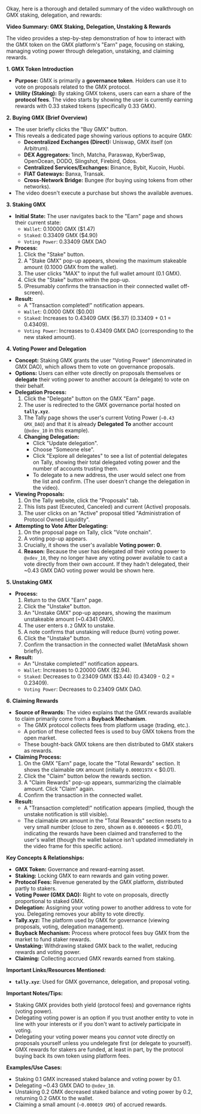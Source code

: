 Okay, here is a thorough and detailed summary of the video walkthrough on GMX staking, delegation, and rewards:

**Video Summary: GMX Staking, Delegation, Unstaking & Rewards**

The video provides a step-by-step demonstration of how to interact with the GMX token on the GMX platform's "Earn" page, focusing on staking, managing voting power through delegation, unstaking, and claiming rewards.

**1. GMX Token Introduction**

*   **Purpose:** GMX is primarily a **governance token**. Holders can use it to vote on proposals related to the GMX protocol.
*   **Utility (Staking):** By staking GMX tokens, users can earn a share of the **protocol fees**. The video starts by showing the user is currently earning rewards with 0.33 staked tokens (specifically 0.33 GMX).

**2. Buying GMX (Brief Overview)**

*   The user briefly clicks the "Buy GMX" button.
*   This reveals a dedicated page showing various options to acquire GMX:
    *   **Decentralized Exchanges (Direct):** Uniswap, GMX itself (on Arbitrum).
    *   **DEX Aggregators:** 1inch, Matcha, Paraswap, KyberSwap, OpenOcean, DODO, Slingshot, Firebird, Odos.
    *   **Centralized Services/Exchanges:** Binance, Bybit, Kucoin, Huobi.
    *   **FIAT Gateways:** Banxa, Transak.
    *   **Cross-Network Bridge:** Bungee (for buying using tokens from other networks).
*   The video doesn't execute a purchase but shows the available avenues.

**3. Staking GMX**

*   **Initial State:** The user navigates back to the "Earn" page and shows their current state:
    *   `Wallet`: 0.10000 GMX ($1.47)
    *   `Staked`: 0.33409 GMX ($4.90)
    *   `Voting Power`: 0.33409 GMX DAO
*   **Process:**
    1.  Click the "Stake" button.
    2.  A "Stake GMX" pop-up appears, showing the maximum stakeable amount (0.1000 GMX from the wallet).
    3.  The user clicks "MAX" to input the full wallet amount (0.1 GMX).
    4.  Click the "Stake" button within the pop-up.
    5.  (Presumably confirms the transaction in their connected wallet off-screen).
*   **Result:**
    *   A "Transaction completed!" notification appears.
    *   `Wallet`: 0.0000 GMX ($0.00)
    *   `Staked`: Increases to 0.43409 GMX ($6.37) (0.33409 + 0.1 = 0.43409).
    *   `Voting Power`: Increases to 0.43409 GMX DAO (corresponding to the new staked amount).

**4. Voting Power and Delegation**

*   **Concept:** Staking GMX grants the user "Voting Power" (denominated in GMX DAO), which allows them to vote on governance proposals.
*   **Options:** Users can either vote directly on proposals themselves or **delegate** their voting power to another account (a delegate) to vote on their behalf.
*   **Delegation Process:**
    1.  Click the "Delegate" button on the GMX "Earn" page.
    2.  The user is redirected to the GMX governance portal hosted on **`tally.xyz`**.
    3.  The Tally page shows the user's current Voting Power (`~0.43 GMX_DAO`) and that it is already **Delegated To** another account (`@xdev_10` in this example).
    4.  **Changing Delegation:**
        *   Click "Update delegation".
        *   Choose "Someone else".
        *   Click "Explore all delegates" to see a list of potential delegates on Tally, showing their total delegated voting power and the number of accounts trusting them.
        *   To delegate to a new address, the user would select one from the list and confirm. (The user doesn't change the delegation in the video).
*   **Viewing Proposals:**
    1.  On the Tally website, click the "Proposals" tab.
    2.  This lists past (Executed, Canceled) and current (Active) proposals.
    3.  The user clicks on an "Active" proposal titled "Administration of Protocol Owned Liquidity".
*   **Attempting to Vote After Delegating:**
    1.  On the proposal page on Tally, click "Vote onchain".
    2.  A voting pop-up appears.
    3.  Crucially, it shows the user's available **Voting power: 0**.
    4.  **Reason:** Because the user has delegated *all* their voting power to `@xdev_10`, they no longer have any voting power available to cast a vote directly from their own account. If they hadn't delegated, their ~0.43 GMX DAO voting power would be shown here.

**5. Unstaking GMX**

*   **Process:**
    1.  Return to the GMX "Earn" page.
    2.  Click the "Unstake" button.
    3.  An "Unstake GMX" pop-up appears, showing the maximum unstakeable amount (~0.4341 GMX).
    4.  The user enters `0.2` GMX to unstake.
    5.  A note confirms that unstaking will reduce (burn) voting power.
    6.  Click the "Unstake" button.
    7.  Confirm the transaction in the connected wallet (MetaMask shown briefly).
*   **Result:**
    *   An "Unstake completed!" notification appears.
    *   `Wallet`: Increases to 0.20000 GMX ($2.94).
    *   `Staked`: Decreases to 0.23409 GMX ($3.44) (0.43409 - 0.2 = 0.23409).
    *   `Voting Power`: Decreases to 0.23409 GMX DAO.

**6. Claiming Rewards**

*   **Source of Rewards:** The video explains that the GMX rewards available to claim primarily come from a **Buyback Mechanism**.
    *   The GMX protocol collects fees from platform usage (trading, etc.).
    *   A portion of these collected fees is used to buy GMX tokens from the open market.
    *   These bought-back GMX tokens are then distributed to GMX stakers as rewards.
*   **Claiming Process:**
    1.  On the GMX "Earn" page, locate the "Total Rewards" section. It shows the claimable `GMX` amount (initially `0.0000197X` < $0.01).
    2.  Click the "Claim" button below the rewards section.
    3.  A "Claim Rewards" pop-up appears, summarizing the claimable amount. Click "Claim" again.
    4.  Confirm the transaction in the connected wallet.
*   **Result:**
    *   A "Transaction completed!" notification appears (implied, though the unstake notification is still visible).
    *   The claimable `GMX` amount in the "Total Rewards" section resets to a very small number (close to zero, shown as `0.00000005` < $0.01), indicating the rewards have been claimed and transferred to the user's wallet (though the wallet balance isn't updated immediately in the video frame for this specific action).

**Key Concepts & Relationships:**

*   **GMX Token:** Governance and reward-earning asset.
*   **Staking:** Locking GMX to earn rewards and gain voting power.
*   **Protocol Fees:** Revenue generated by the GMX platform, distributed partly to stakers.
*   **Voting Power (GMX DAO):** Right to vote on proposals, directly proportional to staked GMX.
*   **Delegation:** Assigning your voting power to another address to vote for you. Delegating removes your ability to vote directly.
*   **Tally.xyz:** The platform used by GMX for governance (viewing proposals, voting, delegation management).
*   **Buyback Mechanism:** Process where protocol fees buy GMX from the market to fund staker rewards.
*   **Unstaking:** Withdrawing staked GMX back to the wallet, reducing rewards and voting power.
*   **Claiming:** Collecting accrued GMX rewards earned from staking.

**Important Links/Resources Mentioned:**

*   **`tally.xyz`**: Used for GMX governance, delegation, and proposal voting.

**Important Notes/Tips:**

*   Staking GMX provides both yield (protocol fees) and governance rights (voting power).
*   Delegating voting power is an option if you trust another entity to vote in line with your interests or if you don't want to actively participate in voting.
*   Delegating your voting power means you *cannot* vote directly on proposals yourself unless you undelegate first (or delegate to yourself).
*   GMX rewards for stakers are funded, at least in part, by the protocol buying back its own token using platform fees.

**Examples/Use Cases:**

*   Staking 0.1 GMX increased staked balance and voting power by 0.1.
*   Delegating ~0.43 GMX DAO to `@xdev_10`.
*   Unstaking 0.2 GMX decreased staked balance and voting power by 0.2, returning 0.2 GMX to the wallet.
*   Claiming a small amount (`~0.000019 GMX`) of accrued rewards.